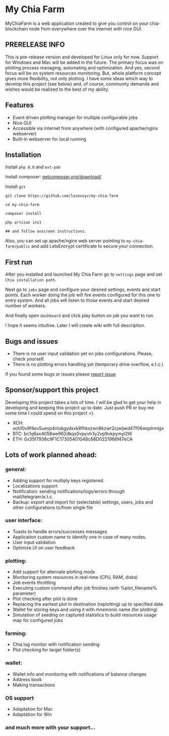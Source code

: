 # My Chia Farm

MyChiaFarm is a web application created to give you control on your chia-blockchain node from everywhere over the
internet with nice GUI.

## PRERELEASE INFO

This is pre-release version and developed for Linux only for now. Support for Windows and Mac will be added in the
future. The primary focus was on plotting process managing, automating and optimization. And yes, second focus will be
on system resources monitoring. But, whole platform concept gives more flexibility, not only plotting. I have some ideas
which way to develop this project (see below) and, of course, community demands and wishes would be realized to the best
of my ability.

## Features

- Event driven plotting manager for multiple configurable jobs
- Nice GUI
- Accessible via internet from anywhere (with configured apache/nginx webserver)
- Built-in webserver for local running

## Installation

Install `php 8.0` and `ext-pdo`

Install composer: [getcomposer.org/download/](https://getcomposer.org/download/)

Install `git`

```shell
git clone https://github.com/lozovoyv/my-chia-farm

cd my-chia-farm

composer install

php artisan init

## and follow onscreen instructions.
```

Also, you can set up apache/nginx web server pointing to `my-chia-farm/public` and add LetsEncrypt certificate to secure
your connection.

## First run

After you installed and launched My Chia Farm go to `settings` page and set `Chia installation path`.

Next go to `jobs` page and configure your desired settings, events and start points. Each worker doing the job will fire
events configured for this one to entry system. And all jobs will listen to those events and start desired number of
workers.

And finally open `dashboard` and click play button on job you want to run.

I hope it seems intuitive. Later I will create wiki with full description.

## Bugs and issues

- There is no user input validation yet on jobs configurations. Please, check yourself.
- There is no plotting errors handling yet (temporary drive overflow, e.t.c.)

If you found some bugs or issues please [report issue](https://github.com/lozovoyv/my-chia-farm/issues)

## Sponsor/support this project

Developing this project takes a lots of time. I will be glad to get your help in developing and keeping this project up
to date. Just push PR or buy me some time I could spend on this project =).

- XCH: xch10v9f4ev5uesp4nlukgydxxk8fhkszwn8kzwr2cjwljwd47f06wqslrmlgx
- BTC: bc1q6ax4058we962dkqs0vpyvh3y2vp9vkpymyl2t6
- ETH: 0x35f7938c9F1C17305401048c68D0221966f47eCA

## Lots of work planned ahead:

### general:

- Adding support for multiply keys registered.
- Localizations support
- Notification: sending notifications/logs/errors through mail/telegram/e.t.c.
- Backup: export and import for (selectable) settings, users, jobs and other configurations to/from single file

### user interface:

- Toasts to handle errors/successes messages
- Application custom name to identify one in case of many nodes.
- User input validation
- Optimize UI on user feedback

### plotting:

- Add support for alternate plotting mods
- Monitoring system resources in real-time (CPU, RAM, disks)
- Job events throttling
- Executing custom command after job finishes (with %plot_filename% parameter)
- Plot checking after plot is done
- Replacing the earliest plot in destination (replotting) up to specified date
- Wallet for storing keys and using it with mnemonic name (for plotting)
- Simulation of seeding on captured statistics to build resources usage map for configured jobs

### farming:

- Chia log monitor with notification sending
- Plot checking for target folder(s)

### wallet:

- Wallet info and monitoring with notifications of balance changes
- Address book
- Making transactions

### OS support

- Adaptation for Mac
- Adaptation for Win

### and much more with your support...
